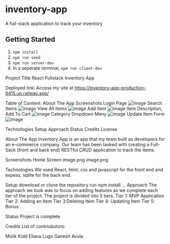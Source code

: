 # inventory-app
A full-stack application to track your inventory

## Getting Started

1. `npm install`
2. `npm run seed`
3. `npm run server-dev`
4. In a seperate terminal, `npm run client-dev`

Project Title
React Fullstack Inventory App

Deployed link:
Access my site at https://inventory-app-production-8415.up.railway.app/



Table of Content:
About The App
Screenshots
Login Page
![image](https://user-images.githubusercontent.com/62623946/200701105-c2b87e83-46d8-4eba-9c9e-095e0896b8ba.png)
Search Items
![image](https://user-images.githubusercontent.com/62623946/200701260-dbaffef6-685b-4045-a4dc-540a631a85d8.png)
View All Items
![image](https://user-images.githubusercontent.com/62623946/200701299-38b78ee3-f95f-4452-8066-062ed55828b4.png)
Add Item
![image](https://user-images.githubusercontent.com/62623946/200701354-471d38c5-de03-4283-8e5c-3bec2b8e5f5f.png)
Item Description, Add To Cart
![image](https://user-images.githubusercontent.com/62623946/200701418-26f65115-5dd5-48ae-9b92-50b424bd55f6.png)
Category Dropdown Meny
![image](https://user-images.githubusercontent.com/62623946/200701590-9e4ebc63-e10a-41dc-9f56-ac25e5885c31.png)
Update Item Form
![image](https://user-images.githubusercontent.com/62623946/200701869-45fb1f59-89de-47da-9cef-bd565f90297c.png)


Technologies
Setup
Approach
Status
Credits
License


About The App
Inventory App is an app that my team built as developers for an e-commerce company. Our team has been tasked with creating a Full-Sack (front and back end) RESTful CRUD application to track the items.



Screenshots
Home Screen
image.png
image.png



Technologies
We used React, html, css and javascript for the front end and expess, sqlite for the back end.

Setup
download or clone the repository
run npm install
...
Approach
The approach we took was to focus on adding features as we complete each tier of the project. The project is divided into 5 tiers.
Tier 1: MVP Application
Tier 2: Adding an Item
Tier 3:Deleting Item
Tier 4: Updating Item
Tier 5: Bonus


Status
Project is complete

Credits
List of contriubutors:

Molik Kidd
Eliana Lugo
Ganesh Avula

